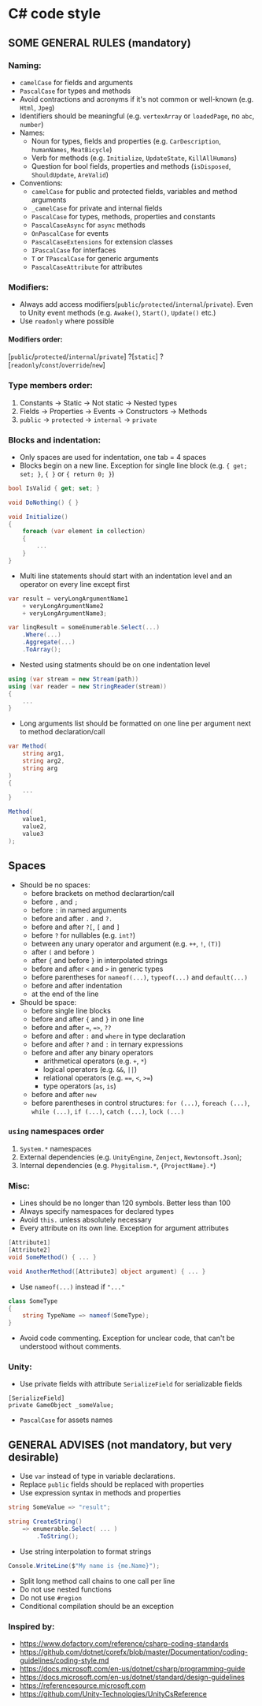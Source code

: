 # C# code style

## SOME GENERAL RULES (mandatory)

### Naming:
- `camelCase` for fields and arguments
- `PascalCase` for types and methods
- Avoid contractions and acronyms if it's not common or well-known (e.g. `Html`, `Jpeg`)
- Identifiers should be meaningful (e.g. `vertexArray` or `loadedPage`, no `abc`, `number`)
- Names:
	- Noun for types, fields and properties (e.g. `CarDescription`, `humanNames`, `MeatBicycle`)
	- Verb for methods (e.g. `Initialize`, `UpdateState`, `KillAllHumans`)
	- Question for bool fields, properties and methods (`isDisposed`, `ShouldUpdate`, `AreValid`)
- Conventions:
	- `camelCase` for public and protected fields, variables and method arguments
	- `_camelCase` for private and internal fields
	- `PascalCase` for types, methods, properties and constants
	- `PascalCaseAsync` for `async` methods
	- `OnPascalCase` for events
	- `PascalCaseExtensions` for extension classes
	- `IPascalCase` for interfaces
	- `T` or `TPascalCase` for generic arguments
	- `PascalCaseAttribute` for attributes

### Modifiers:

- Always add access modifiers(`public`/`protected`/`internal`/`private`). Even to Unity event methods (e.g. `Awake()`, `Start()`, `Update()` etc.)
- Use `readonly` where possible

#### Modifiers order:

[`public`/`protected`/`internal`/`private`] ?[`static`] ?[`readonly`/`const`/`override`/`new`]

### Type members order:

1. Constants -> Static -> Not static -> Nested types
2. Fields -> Properties -> Events -> Constructors -> Methods
3. `public` -> `protected` -> `internal` -> `private`

### Blocks and indentation:

- Only spaces are used for indentation, one tab = 4 spaces
- Blocks begin on a new line. Exception for single line block (e.g. `{ get; set; }`, `{ }` or `{ return 0; }`)
```csharp
bool IsValid { get; set; }

void DoNothing() { }

void Initialize()
{
	foreach (var element in collection)
	{
		...
	}
}
```
- Multi line statements should start with an indentation level and an operator on every line except first
```csharp
var result = veryLongArgumentName1
	+ veryLongArgumentName2
	+ veryLongArgumentName3;

var linqResult = someEnumerable.Select(...)
	.Where(...)
	.Aggregate(...)
	.ToArray();
```
- Nested using statments should be on one indentation level
```csharp
using (var stream = new Stream(path))
using (var reader = new StringReader(stream))
{
	...
}
```
- Long arguments list should be formatted on one line per argument next to method declaration/call
```csharp
var Method(
	string arg1,
	string arg2,
	string arg
)
{
	...
}

Method(
	value1,
	value2,
	value3
);
```
## Spaces
- Should be no spaces:
	- before brackets on method declarartion/call
	- before `,` and `;`
	- before `:` in named arguments
	- before and after `.` and `?.`
	- before and after `?[`, `[` and `]`
	- before `?` for nullables (e.g. `int?`)
	- between any unary operator and argument (e.g. `++`, `!`, `(T)`)
	- after `(` and before `)`
	- after `{` and before `}` in interpolated strings
	- before and after `<` and `>` in generic types
	- before parentheses for `nameof(...)`, `typeof(...)` and `default(...)`
	- before and after indentation
	- at the end of the line
- Should be space:
	- before single line blocks
	- before and after `{` and `}` in one line
	- before and after `=`, `=>`, `??`
	- before and after `:` and `where` in type declaration
	- before and after `?` and `:` in ternary expressions
	- before and after any binary operators
		- arithmetical operators (e.g. `+`, `*`)
		- logical operators (e.g. `&&`, `||`)
		- relational operators (e.g. `==`, `<`, `>=`)
		- type operators (`as`, `is`)
	- before and after `new`
	- before parentheses in control structures: `for (...)`, `foreach (...)`, `while (...)`, `if (...)`, `catch (...)`, `lock (...)`

### `using` namespaces order

1. `System.*` namespaces
2. External dependencies (e.g. `UnityEngine`, `Zenject`, `Newtonsoft.Json`);
3. Internal dependencies (e.g. `Phygitalism.*`, `{ProjectName}.*`) 

### Misc:

- Lines should be no longer than 120 symbols. Better less than 100
- Always specify namespaces for declared types
- Avoid `this.` unless absolutely necessary
- Every attribute on its own line. Exception for argument attributes
```csharp
[Attribute1]
[Attribute2]
void SomeMethod() { ... }

void AnotherMethod([Attribute3] object argument) { ... }
```
- Use `nameof(...)` instead if `"..."`
```csharp
class SomeType
{
	string TypeName => nameof(SomeType);
}
```
- Avoid code commenting. Exception for unclear code, that can't be understood without comments.

### Unity:
- Use private fields with attribute `SerializeField` for serializable fields
```
[SerializeField]
private GameObject _someValue;
```
- `PascalCase` for assets names

## GENERAL ADVISES (not mandatory, but very desirable)

- Use `var` instead of type in variable declarations.
- Replace `public` fields should be replaced with properties
- Use expression syntax in methods and properties
```csharp
string SomeValue => "result";

string CreateString()
	=> enumerable.Select( ... )
		.ToString();
```
- Use string interpolation to format strings
```csharp
Console.WriteLine($"My name is {me.Name}");
```
- Split long method call chains to one call per line
- Do not use nested functions
- Do not use `#region`
- Conditional compilation should be an exception

### Inspired by:

- https://www.dofactory.com/reference/csharp-coding-standards
- https://github.com/dotnet/corefx/blob/master/Documentation/coding-guidelines/coding-style.md
- https://docs.microsoft.com/en-us/dotnet/csharp/programming-guide
- https://docs.microsoft.com/en-us/dotnet/standard/design-guidelines
- https://referencesource.microsoft.com
- https://github.com/Unity-Technologies/UnityCsReference
